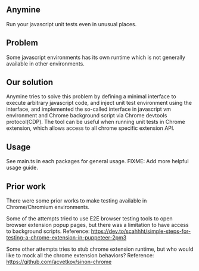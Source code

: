 Anymine
-------

Run your javascript unit tests even in unusual places.

## Problem

Some javascript environments has its own runtime which is not generally
available in other environments. 

## Our solution

Anymine tries to solve this problem by defining a minimal interface to execute
arbitrary javascript code, and inject unit test environment using the interface,
and implemented the so-called interface in javascript vm environment and Chrome
background script via Chrome devtools protocol(CDP). The tool can be useful when
running unit tests in Chrome extension, which allows access to all chrome
specific extension API.

## Usage

See main.ts in each packages for general usage. FIXME: Add more helpful usage
guide.

## Prior work

There were some prior works to make testing available in Chrome/Chromium
environments.

Some of the attempts tried to use E2E browser testing tools to open browser
extension popup pages, but there was a limitation to have access to background
scripts. Reference:
https://dev.to/scahhht/simple-steps-for-testing-a-chrome-extension-in-puppeteer-2pm3

Some other attempts tries to stub chrome extension runtime, but who would like
to mock all the chrome extension behaviors? Reference:
https://github.com/acvetkov/sinon-chrome
